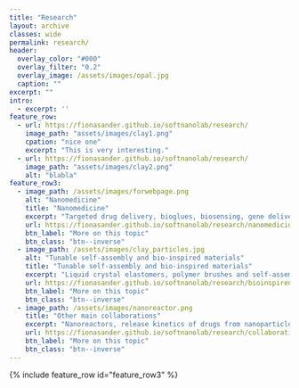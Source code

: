 ```yaml
---
title: "Research"
layout: archive
classes: wide
permalink: research/
header:
  overlay_color: "#000"
  overlay_filter: "0.2"
  overlay_image: /assets/images/opal.jpg
  caption: ""
excerpt: ""
intro: 
  - excerpt: ''
feature_row:
  - url: https://fionasander.github.io/softnanolab/research/
    image_path: "assets/images/clay1.png"
    cpation: "nice one"
    excerpt: "This is very interesting."
  - url: https://fionasander.github.io/softnanolab/research/
    image_path: "assets/images/clay2.png"
    alt: "blabla"
feature_row3:
  - image_path: /assets/images/forwebpage.png
    alt: "Nanomedicine"
    title: "Nanomedicine"
    excerpt: "Targeted drug delivery, bioglues, biosensing, gene delivery and modelling of hydrogel degradation processes..."
    url: https://fionasander.github.io/softnanolab/research/nanomedicine/
    btn_label: "More on this topic"
    btn_class: "btn--inverse"
  - image_path: /assets/images/clay_particles.jpg 
    alt: "Tunable self-assembly and bio-inspired materials"
    title: "Tunable self-assembly and bio-inspired materials"
    excerpt: "Liquid crystal elastomers, polymer brushes and self-assembly of clay..."
    url: https://fionasander.github.io/softnanolab/research/bioinspiredmaterials/
    btn_label: "More on this topic"
    btn_class: "btn--inverse"
  - image_path: /assets/images/nanoreactor.png
    title: "Other main collaborations"
    excerpt: "Nanoreactors, release kinetics of drugs from nanoparticles and protein adsorption..."
    url: https://fionasander.github.io/softnanolab/research/collaborations/
    btn_label: "More on this topic"
    btn_class: "btn--inverse"
---
```



{% include feature_row id="feature_row3" %}





